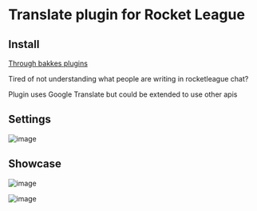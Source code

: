# Translate plugin for Rocket League

## Install

[Through bakkes plugins](https://bakkesplugins.com/plugins/view/413)

Tired of not understanding what people are writing in rocketleague chat?

Plugin uses Google Translate but could be extended to use other apis

## Settings

![image](https://github.com/0xleft/trnslt/assets/107749872/74444e6d-bf7a-4375-a24c-9b564d495558)

## Showcase

![image](https://github.com/0xleft/trnslt/assets/107749872/9b0c9920-6bf0-46e3-a95a-a879562da12b)


![image](https://github.com/0xleft/trnslt/assets/107749872/0504a702-6cfd-4548-ab00-ecacb1e2eb6c)